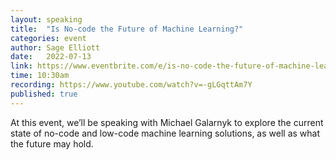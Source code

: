 ```yaml
---
layout: speaking
title:  "Is No-code the Future of Machine Learning?"
categories: event
author: Sage Elliott
date:   2022-07-13
link: https://www.eventbrite.com/e/is-no-code-the-future-of-machine-learning-michael-galarnyk-tickets-368576812167
time: 10:30am
recording: https://www.youtube.com/watch?v=-gLGqttAm7Y
published: true
---
```


At this event, we’ll be speaking with ​​Michael Galarnyk to explore the current state of no-code and low-code machine learning solutions, as well as what the future may hold.

